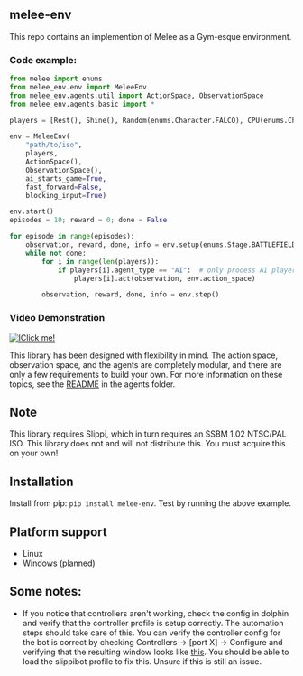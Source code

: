 melee-env
---

This repo contains an implemention of Melee as a Gym-esque environment.

### Code example: 
```python
from melee import enums
from melee_env.env import MeleeEnv
from melee_env.agents.util import ActionSpace, ObservationSpace
from melee_env.agents.basic import *

players = [Rest(), Shine(), Random(enums.Character.FALCO), CPU(enums.Character.LINK, 3)]

env = MeleeEnv(
    "path/to/iso",
    players,
    ActionSpace(),
    ObservationSpace(),
    ai_starts_game=True,
    fast_forward=False, 
    blocking_input=True)

env.start()
episodes = 10; reward = 0; done = False

for episode in range(episodes):
    observation, reward, done, info = env.setup(enums.Stage.BATTLEFIELD)
    while not done:
        for i in range(len(players)):
            if players[i].agent_type == "AI":  # only process AI players
                players[i].act(observation, env.action_space)

        observation, reward, done, info = env.step()        
```

### Video Demonstration
[![IClick me!](https://img.youtube.com/vi/c-MyFS2PAu8/0.jpg)](https://www.youtube.com/watch?v=c-MyFS2PAu8)


This library has been designed with flexibility in mind. The action space, observation space, and the agents are completely modular, and there are only a few requirements to build your own. For more information on these topics, see the [README](melee_env/agents/README.md) in the agents folder.

## Note
This library requires Slippi, which in turn requires an SSBM 1.02 NTSC/PAL ISO. This library does not and will not distribute this. You must acquire this on your own!

## Installation
Install from pip: `pip install melee-env`. Test by running the above example. 

## Platform support
* Linux
* Windows (planned)

## Some notes:
* If you notice that controllers aren't working, check the config in dolphin and verify that the controller profile is setup correctly. The automation steps should take care of this. You can verify the controller config for the bot is correct by checking Controllers -> [port X] -> Configure and verifying that the resulting window looks like [this](https://user-images.githubusercontent.com/609563/86555862-7dd45d80-bf06-11ea-8d7e-e4d8007f66a3.png). You should be able to load the slippibot profile to fix this. Unsure if this is still an issue.